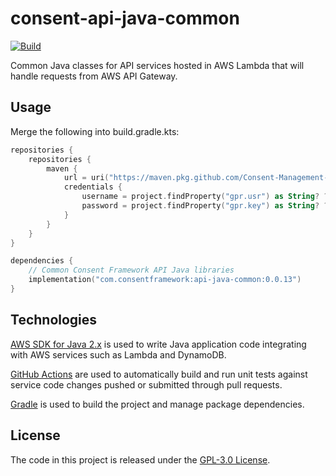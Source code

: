 # consent-api-java-common

[![Build](https://github.com/Consent-Management-Platform/consent-api-java-common/actions/workflows/test.yml/badge.svg)](https://github.com/Consent-Management-Platform/consent-api-java-common/actions/workflows/test.yml)

Common Java classes for API services hosted in AWS Lambda that will handle requests from AWS API Gateway.

## Usage

Merge the following into build.gradle.kts:

```kotlin
repositories {
    repositories {
        maven {
            url = uri("https://maven.pkg.github.com/Consent-Management-Platform/consent-api-java-common")
            credentials {
                username = project.findProperty("gpr.usr") as String? ?: System.getenv("GITHUB_USERNAME")
                password = project.findProperty("gpr.key") as String? ?: System.getenv("GITHUB_TOKEN")
            }
        }
    }
}

dependencies {
    // Common Consent Framework API Java libraries
    implementation("com.consentframework:api-java-common:0.0.13")
}
```

## Technologies
[AWS SDK for Java 2.x](https://docs.aws.amazon.com/sdk-for-java/latest/developer-guide) is used to write Java application code integrating with AWS services such as Lambda and DynamoDB.

[GitHub Actions](https://docs.github.com/en/actions) are used to automatically build and run unit tests against service code changes pushed or submitted through pull requests.

[Gradle](https://docs.gradle.org) is used to build the project and manage package dependencies.

## License
The code in this project is released under the [GPL-3.0 License](LICENSE).
